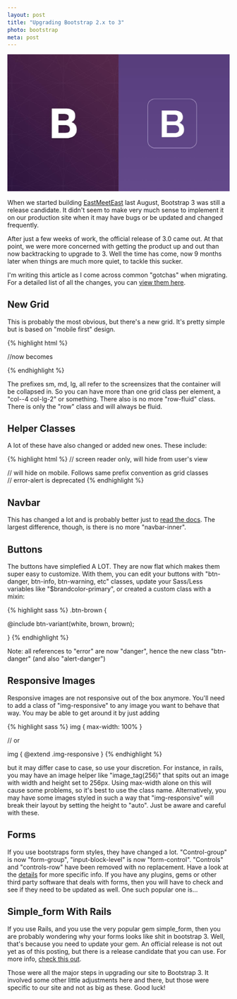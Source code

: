 ```yaml
---
layout: post
title: "Upgrading Bootstrap 2.x to 3"
photo: bootstrap
meta: post
---
```


![](/images/bootstrap.jpg)

When we started building [EastMeetEast][eme] last August, Bootstrap 3 was still a release candidate. It didn't seem to make very much sense to implement it on our production site when it may have bugs or be updated and changed frequently. 

After just a few weeks of work, the official release of 3.0 came out. At that point, we were more concerned with getting the product up and out than now backtracking to <!--more--> upgrade to 3. Well the time has come, now 9 months later when things are much more quiet, to tackle this sucker.

I'm writing this article as I come across common "gotchas" when migrating. For a detailed list of all the changes, you can [view them here][docs].

## New Grid

This is probably the most obvious, but there's a new grid. It's pretty simple but is based on "mobile first" design.

{% highlight html %}
<div class="span4 offset2"></div>

//now becomes

<div class="col-sm-4 col-md-offset-2"></div>
{% endhighlight %}

The prefixes sm, md, lg, all refer to the screensizes that the container will be collapsed in. So you can have more than one grid class per element, a "col--4 col-lg-2" or something. There also is no more "row-fluid" class. There is only the "row" class and will always be fluid.

## Helper Classes

A lot of these have also changed or added new ones. These include:

{% highlight html %}
<label class="sr-only"></label>  // screen reader only, will hide from user's view

<div class="hidden-xs"></div> // will hide on mobile. Follows same prefix convention as grid classes

<div class="alert danger-alert"></div> // error-alert is deprecated
{% endhighlight %}

## Navbar

This has changed a lot and is probably better just to [read the docs][docs]. The largest difference, though, is there is no more "navbar-inner".

## Buttons

The buttons have simplefied A LOT. They are now flat which makes them super easy to customize. With them, you can edit your buttons with "btn-danger, btn-info, btn-warning, etc" classes, update your Sass/Less variables like "$brandcolor-primary", or created a custom class with a mixin:

{% highlight sass %}
.btn-brown {

  @include btn-variant(white, brown, brown);

}
{% endhighlight %}

Note: all references to "error" are now "danger", hence the new class "btn-danger" (and also "alert-danger")

## Responsive Images

Responsive images are not responsive out of the box anymore. You'll need to add a class of "img-responsive" to any image you want to behave that way. You may be able to get around it by just adding

{% highlight sass %}
img { max-width: 100% }

// or

img { @extend .img-responsive }
{% endhighlight %}

but it may differ case to case, so use your discretion. For instance, in rails, you may have an image helper like "image_tag(256)" that spits out an image with width and height set to 256px. Using max-width alone on this will cause some problems, so it's best to use the class name. Alternatively, you may have some images styled in such a way that "img-responsive" will break their layout by setting the height to "auto". Just be aware and careful with these.

## Forms

If you use bootstraps form styles, they have changed a lot. "Control-group" is now "form-group", "input-block-level" is now "form-control". "Controls" and "controls-row" have been removed with no replacement. Have a look at the [details][details] for more specific info. If you have any plugins, gems or other third party software that deals with forms, then you will have to check and see if they need to be updated as well. One such popular one is...

## Simple_form With Rails

If you use Rails, and you use the very popular gem simple_form, then you are probably wondering why your forms looks like shit in bootstrap 3. Well, that's because you need to update your gem. An official release is not out yet as of this posting, but there is a release candidate that you can use. For more info, [check this out][check].

Those were all the major steps in upgrading our site to Bootstrap 3. It involved some other little adjustments here and there, but those were specific to our site and not as big as these. Good luck!

[eme]: http://eastmeeteast.com/
[docs]: http://getbootstrap.com/components/#navbar
[details]: http://getbootstrap.com/migration/
[check]: http://blog.plataformatec.com.br/2014/04/bootstrap-3-support-for-simple-form/